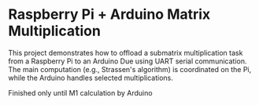 # Raspberry Pi + Arduino Matrix Multiplication

This project demonstrates how to offload a submatrix multiplication task from a Raspberry Pi to an Arduino Due using UART serial communication. The main computation (e.g., Strassen's algorithm) is coordinated on the Pi, while the Arduino handles selected multiplications.


Finished only until M1 calculation by Arduino
